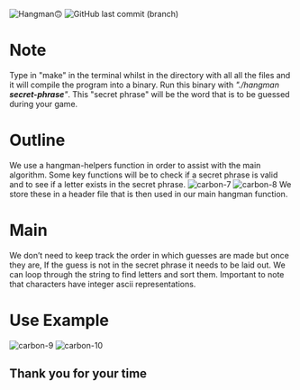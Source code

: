 ![Hangman🙃](https://github.com/user-attachments/assets/28888dad-27c7-450b-b48b-43abcfecc276)
![GitHub last commit (branch)](https://img.shields.io/github/last-commit/ksingh66/hangman-game/main)
# Note
Type in "make" in the terminal whilst in the directory with all all the files and it will compile the program into a binary. Run this binary with *"./hangman **secret-phrase**"*. This "secret phrase" will be the word that is to be guessed during your game.
# Outline 
We use a hangman-helpers function in order to assist with the main algorithm. Some key functions will be to check if a secret phrase is valid and to see if a letter exists in the secret phrase.
![carbon-7](https://github.com/user-attachments/assets/671c841e-5bfd-4d21-93ab-c79461bd561f)
![carbon-8](https://github.com/user-attachments/assets/a7468640-a5f1-43c3-b65f-f0e38c7c365e)
We store these in a header file that is then used in our main hangman function.
# Main
We don’t need to keep track the order in which guesses are made but once they are, If the guess is not in the secret phrase it needs to be laid out. We can loop through the string to find letters and sort them. Important to note that characters have integer ascii representations.
# Use Example
![carbon-9](https://github.com/user-attachments/assets/68444f4e-8d50-469d-942d-9cff6ff13604)
![carbon-10](https://github.com/user-attachments/assets/507f7c09-808e-4255-98c1-9fd2fb9e4cd1)
## Thank you for your time
